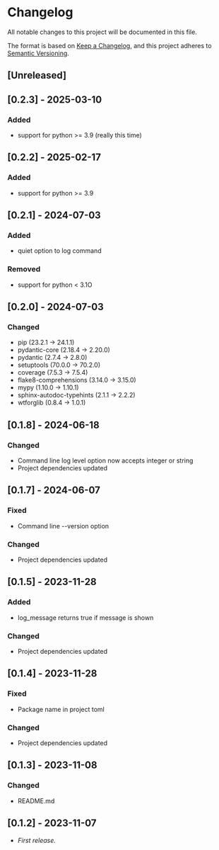 <!-- markdownlint-configure-file { "MD024": false } -->
# Changelog

All notable changes to this project will be documented in this file.

The format is based on [Keep a Changelog](https://keepachangelog.com/en/1.1.0/),
and this project adheres to [Semantic Versioning](https://semver.org/spec/v2.0.0.html).

## [Unreleased]

## [0.2.3] - 2025-03-10

### Added

- support for python >= 3.9 (really this time)

## [0.2.2] - 2025-02-17

### Added

- support for python >= 3.9

## [0.2.1] - 2024-07-03

### Added

- quiet option to log command

### Removed

- support for python < 3.1O

## [0.2.0] - 2024-07-03

### Changed

- pip (23.2.1 -> 24.1.1)
- pydantic-core (2.18.4 -> 2.20.0)
- pydantic (2.7.4 -> 2.8.0)
- setuptools (70.0.0 -> 70.2.0)
- coverage (7.5.3 -> 7.5.4)
- flake8-comprehensions (3.14.0 -> 3.15.0)
- mypy (1.10.0 -> 1.10.1)
- sphinx-autodoc-typehints (2.1.1 -> 2.2.2)
- wtforglib (0.8.4 -> 1.0.1)

## [0.1.8] - 2024-06-18

### Changed

- Command line log level option now accepts integer or string
- Project dependencies updated

## [0.1.7] - 2024-06-07

### Fixed

- Command line --version option

### Changed

- Project dependencies updated

## [0.1.5] - 2023-11-28

### Added

- log_message returns true if message is shown

### Changed

- Project dependencies updated

## [0.1.4] - 2023-11-28

### Fixed

- Package name in project toml

### Changed

- Project dependencies updated

## [0.1.3] - 2023-11-08

### Changed

- README.md

## [0.1.2] - 2023-11-07

- _First release._
